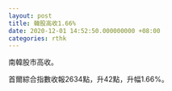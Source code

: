 ```yaml
---
layout: post
title: 韓股高收1.66%
date: 2020-12-01 14:52:50.000000000 +08:00
categories: rthk
---
```


南韓股市高收。

首爾綜合指數收報2634點，升42點，升幅1.66%。
